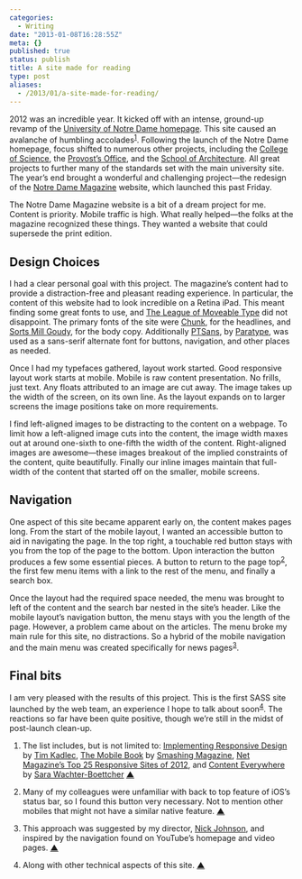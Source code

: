 ```yaml
---
categories:
  - Writing
date: "2013-01-08T16:28:55Z"
meta: {}
published: true
status: publish
title: A site made for reading
type: post
aliases:
  - /2013/01/a-site-made-for-reading/
---
```

<p>2012 was an incredible year. It kicked off with an intense, ground-up revamp of the <a href="http://www.nd.edu">University of Notre Dame homepage</a>. This site caused an avalanche of humbling accolades<sup id="fnref:-2013-01-08"><a href="#fn:1-2013-01-08" class="cmp-footnote">1</a></sup>. Following the launch of the Notre Dame homepage, focus shifted to numerous other projects, including the <a href="http://science.nd.edu">College of Science</a>, the <a href="http://provost.nd.edu">Provost’s Office</a>, and the <a href="http://architecture.nd.edu">School of Architecture</a>. All great projects to further many of the standards set with the main university site. The year’s end brought a wonderful and challenging project—the redesign of the <a href="http://magazine.nd.edu">Notre Dame Magazine</a> website, which launched this past Friday.</p>
<p>The Notre Dame Magazine website is a bit of a dream project for me. Content is priority. Mobile traffic is high. What really helped—the folks at the magazine recognized these things. They wanted a website that could supersede the print edition.</p>
<h2 id="design-choices">Design Choices</h2>
<p>I had a clear personal goal with this project. The magazine’s content had to provide a distraction-free and pleasant reading experience. In particular, the content of this website had to look incredible on a Retina iPad. This meant finding some great fonts to use, and <a href="http://www.theleagueofmoveabletype.com">The League of Moveable Type</a> did not disappoint. The primary fonts of the site were <a href="http://www.theleagueofmoveabletype.com/chunk">Chunk</a>, for the headlines, and <a href="http://www.theleagueofmoveabletype.com/sorts-mill-goudy">Sorts Mill Goudy</a>, for the body copy. Additionally <a href="http://www.fontsquirrel.com/fonts/PT-Sans">PTSans</a>, by <a href="http://www.paratype.com">Paratype</a>, was used as a sans-serif alternate font for buttons, navigation, and other places as needed.</p>
<p>Once I had my typefaces gathered, layout work started. Good responsive layout work starts at mobile. Mobile is raw content presentation. No frills, just text. Any floats attributed to an image are cut away. The image takes up the width of the screen, on its own line. As the layout expands on to larger screens the image positions take on more requirements.</p>
<p>I find left-aligned images to be distracting to the content on a webpage. To limit how a left-aligned image cuts into the content, the image width maxes out at around one-sixth to one-fifth the width of the content. Right-aligned images are awesome—these images breakout of the implied constraints of the content, quite beautifully. Finally our inline images maintain that full-width of the content that started off on the smaller, mobile screens.</p>
<h2 id="navigation">Navigation</h2>
<p>One aspect of this site became apparent early on, the content makes pages long. From the start of the mobile layout, I wanted an accessible button to aid in navigating the page. In the top right, a touchable red button stays with you from the top of the page to the bottom. Upon interaction the button produces a few some essential pieces. A button to return to the page top<sup id="fnref:-2013-01-08"><a href="#fn:2-2013-01-08" class="cmp-footnote">2</a></sup>, the first few menu items with a link to the rest of the menu, and finally a search box.</p>
<p>Once the layout had the required space needed, the menu was brought to left of the content and the search bar nested in the site’s header. Like the mobile layout’s navigation button, the menu stays with you the length of the page. However, a problem came about on the articles. The menu broke my main rule for this site, no distractions. So a hybrid of the mobile navigation and the main menu was created specifically for news pages<sup id="fnref:-2013-01-08"><a href="#fn:3-2013-01-08" class="cmp-footnote">3</a></sup>.</p>
<h2 id="final-bits">Final bits</h2>
<p>I am very pleased with the results of this project. This is the first SASS site launched by the web team, an experience I hope to talk about soon<sup id="fnref:-2013-01-08"><a href="#fn:4-2013-01-08" class="cmp-footnote">4</a></sup>. The reactions so far have been quite positive, though we’re still in the midst of post-launch clean-up.</p>
<div class="cmp-footnotes">
<ol>
<li id="fn:1-2013-01-08">
<p>The list includes, but is not limited to: <a href="http://www.implementingresponsivedesign.com">Implementing Responsive Design</a> by <a href="http://timkadlec.com">Tim Kadlec</a>, <a href="http://www.the-mobile-book.com">The Mobile Book</a> by <a href="http://www.smashingmagazine.com">Smashing Magazine</a>,  <a href="http://www.netmagazine.com/features/top-25-responsive-sites-2012">Net Magazine’s Top 25 Responsive Sites of 2012</a>, and <a href="http://www.amazon.com/gp/product/193382087X/ref=as_li_ss_tl?ie=UTF8&amp;tag=philandrobi-20&amp;linkCode=as2&amp;camp=1789&amp;creative=390957&amp;creativeASIN=193382087X">Content Everywhere</a> by <a href="http://sarawb.com">Sara Wachter-Boettcher</a>&nbsp;<a href="#fnref:-2013-01-08" class="cmp-footnotes__return-link">&#9650;</a></p>
</li>
<li id="fn:2-2013-01-08">
<p>Many of my colleagues were unfamiliar with back to top feature of iOS’s status bar, so I found this button very necessary. Not to mention other mobiles that might not have a similar native feature.&nbsp;<a href="#fnref:-2013-01-08" class="cmp-footnotes__return-link">&#9650;</a></p>
</li>
<li id="fn:3-2013-01-08">
<p>This approach was suggested by my director, <a href="http://www.twitter.com/GTownNick">Nick Johnson</a>, and inspired by the navigation found on YouTube’s homepage and video pages.&nbsp;<a href="#fnref:-2013-01-08" class="cmp-footnotes__return-link">&#9650;</a></p>
</li>
<li id="fn:4-2013-01-08">
<p>Along with other technical aspects of this site.&nbsp;<a href="#fnref:-2013-01-08" class="cmp-footnotes__return-link">&#9650;</a></p>
</li>
</ol>
</div>
